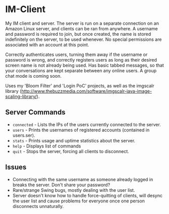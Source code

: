 # IM-Client 

My IM client and server. The server is run on a separate connection on an Amazon Linux server, and clients can be ran from anywhere. A username and password is required to join, but once created, the name is stored indefinitely on the server, to be used whenever. No special permissions are associated with an account at this point.

Correctly authenticates users, turning them away if the username or password is wrong, and correctly registers users as long as their desired screen name is not already being used. Has basic tabbed messages, so that your conversations are kept separate between any online users. A group chat mode is coming soon.

Uses my 'Bloom Filter' and 'Login PoC' projects, as well as the imgscalr library (http://www.thebuzzmedia.com/software/imgscalr-java-image-scaling-library/).

## Server Commands

* ```connected``` - Lists the IPs of the users currently connected to the server.
* ```users``` - Prints the usernames of registered accounts (contained in users.ser).
* ```stats``` - Prints usage and uptime statistics about the server.
* ```help``` - Displays list of commands
* ```quit``` - Stops the server, forcing all clients to disconnect.

## Issues

* Connecting with the same username as someone already logged in breaks the server. Don't share your password?
* Rare/strange Swing bugs, mostly dealing with the user list.
* Server doesn't know how to handle force-quitting of clients, will desync the user list and cause problems for everyone once one person disconnects unnaturally.
